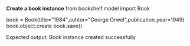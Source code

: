 **Create a book instance**
from bookshelf.model import Book

book = Book(title="1984",auhtor="George Orwel",publication_year=1949)
book.object.create
book.save()

Expected output: Book instance created successfully
